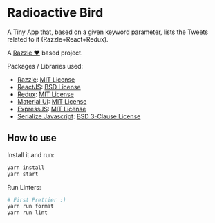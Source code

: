 # Radioactive Bird

A Tiny App that, based on a given keyword parameter, lists the Tweets related to it (Razzle+React+Redux).

A [Razzle ♥](https://github.com/jaredpalmer/razzle) based project.


Packages / Libraries used:

* [Razzle](https://github.com/jaredpalmer/razzle): [MIT License](https://github.com/jaredpalmer/razzle/blob/master/LICENSE)
* [ReactJS](https://github.com/facebook/react): [BSD License](https://github.com/facebook/react/blob/master/LICENSE)
* [Redux](https://github.com/reactjs/redux): [MIT License](https://github.com/reactjs/redux/blob/master/LICENSE.md)
* [Material UI](https://github.com/callemall/material-ui): [MIT License](https://github.com/callemall/material-ui/blob/v1-beta/LICENSE)
* [ExpressJS](https://github.com/expressjs/express): [MIT License](https://github.com/expressjs/express/blob/master/LICENSE)
* [Serialize Javascript](https://github.com/yahoo/serialize-javascript): [BSD 3-Clause License](https://github.com/yahoo/serialize-javascript/blob/master/LICENSE)

## How to use

Install it and run:

```bash
yarn install
yarn start
```

Run Linters:
```bash
# First Prettier :)
yarn run format
yarn run lint
```
